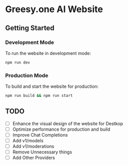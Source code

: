 # Greesy.one AI Website

## Getting Started

### Development Mode
To run the website in development mode:

```bash
npm run dev
```

### Production Mode
To build and start the website for production:

```bash
npm run build && npm run start
```

## TODO
- [ ] Enhance the visual design of the website for Destkop
- [ ] Optimize performance for production and build
- [ ] Improve Chat Completions 
- [ ] Add v1/models
- [ ] Add v1/moderations
- [ ] Remove Unnecessary things
- [ ] Add Other Providers
